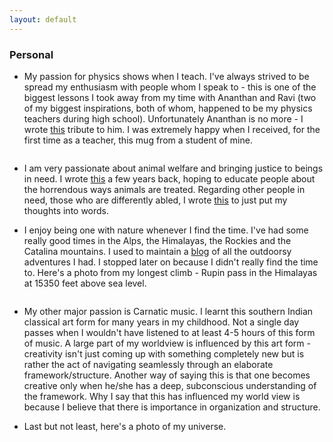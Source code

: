 ```yaml
---
layout: default
---
```


### Personal

* My passion for physics shows when I teach. I've always strived to be spread my enthusiasm with people whom I speak to - this is one of the biggest lessons I took away from my time with Ananthan and Ravi (two of my biggest inspirations, both of whom, happened to be my physics teachers during high school). Unfortunately Ananthan is no more - I wrote [this](https://medium.com/@arunravishankar/to-the-man-who-made-me-fc51bc6514b0) tribute to him. I was extremely happy when I received, for the first time as a teacher, this mug from a student of mine.
<img class="Teach_physics.jpg">

* I am very passionate about animal welfare and bringing justice to beings in need. I wrote [this](https://medium.com/@arunravishankar/all-this-is-normal-should-it-be-50c399011dc5) a few years back, hoping to educate people about the horrendous ways animals are treated. Regarding other people in need, those who are differently abled, I wrote [this](https://medium.com/@arunravishankar/why-do-abnormal-people-get-treated-differently-ae0e10c226ca) to just put my thoughts into words.

* I enjoy being one with nature whenever I find the time. I've had some really good times in the Alps, the Himalayas, the Rockies and the Catalina mountains. I used to maintain a [blog](https://thepolarbearwalk.tumblr.com/) of all the outdoorsy adventures I had. I stopped later on because I didn't really find the time to. Here's a photo from my longest climb - Rupin pass in the Himalayas at 15350 feet above sea level.
<img class="Rupin.jpg">

* My other major passion is Carnatic music. I learnt this southern Indian classical art form for many years in my childhood. Not a single day passes when I wouldn't have listened to at least 4-5 hours of this form of music. A large part of my worldview is influenced by this art form - creativity isn't just coming up with something completely new but is rather the act of navigating seamlessly through an elaborate framework/structure. Another way of saying this is that one becomes creative only when he/she has a deep, subconscious understanding of the framework. Why I say that this has influenced my world view is because I believe that there is importance in organization and structure.

* Last but not least, here's a photo of my universe.
<img class="Schnucki.jpg">
